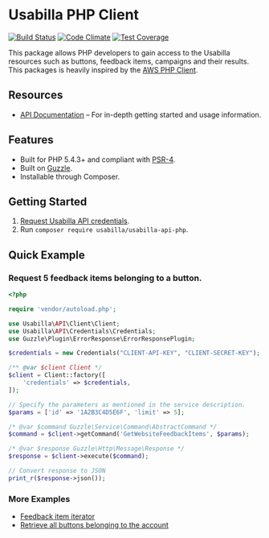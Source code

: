 # Usabilla PHP Client

[![Build Status](https://travis-ci.org/usabilla/api-php.svg?branch=master)](https://travis-ci.org/usabilla/api-php) [![Code Climate](https://codeclimate.com/github/usabilla/api-php/badges/gpa.svg)](https://codeclimate.com/github/usabilla/api-php) [![Test Coverage](https://codeclimate.com/github/usabilla/api-php/badges/coverage.svg)](https://codeclimate.com/github/usabilla/api-php)

This package allows PHP developers to gain access to the Usabilla resources such as buttons, feedback items, campaigns and their results. This packages is heavily inspired by the [AWS PHP Client](https://github.com/aws/aws-sdk-php).

## Resources

* [API Documentation](https://usabilla.com/api) – For in-depth getting started and usage information.

## Features

* Built for PHP 5.4.3+ and compliant with [PSR-4](http://www.php-fig.org/psr/psr-4/).
* Built on [Guzzle](https://github.com/guzzle/guzzle3).
* Installable through Composer.

## Getting Started

1. [Request Usabilla API credentials](https://app.usabilla.com/member/account/settings#public_api).
2. Run `composer require usabilla/usabilla-api-php`.

## Quick Example

### Request 5 feedback items belonging to a button.

```php
<?php

require 'vendor/autoload.php';

use Usabilla\API\Client\Client;
use Usabilla\API\Credentials\Credentials;
use Guzzle\Plugin\ErrorResponse\ErrorResponsePlugin;

$credentials = new Credentials("CLIENT-API-KEY", "CLIENT-SECRET-KEY");

/** @var $client Client */
$client = Client::factory([
    'credentials' => $credentials,
]);

// Specify the parameters as mentioned in the service description.
$params = ['id' => '1A2B3C4D5E6F', 'limit' => 5];

/* @var $command Guzzle\Service\Command\AbstractCommand */
$command = $client->getCommand('GetWebsiteFeedbackItems', $params);

/* @var $response Guzzle\Http\Message\Response */
$response = $client->execute($command);

// Convert response to JSON
print_r($response->json());
```

### More Examples

* [Feedback item iterator](https://github.com/usabilla/api-php/tree/master/examples/FeedbackIterator.php)
* [Retrieve all buttons belonging to the account](https://github.com/usabilla/api-php/tree/master/examples/Buttons.php)
